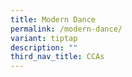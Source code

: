 ```yaml
---
title: Modern Dance
permalink: /modern-dance/
variant: tiptap
description: ""
third_nav_title: CCAs
---
```

